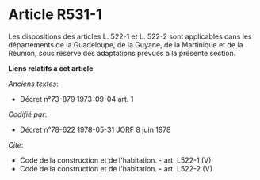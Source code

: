 # Article R531-1

Les dispositions des articles L. 522-1 et L. 522-2 sont applicables dans les départements de la Guadeloupe, de la Guyane, de
la Martinique et de la Réunion, sous réserve des adaptations prévues à la présente section.

**Liens relatifs à cet article**

_Anciens textes_:

  - Décret n°73-879 1973-09-04 art. 1

_Codifié par_:

  - Décret n°78-622 1978-05-31 JORF 8 juin 1978

_Cite_:

  - Code de la construction et de l'habitation. - art. L522-1 (V)
  - Code de la construction et de l'habitation. - art. L522-2 (V)
